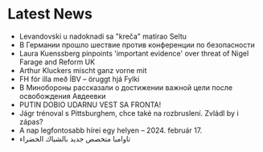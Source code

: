 # Latest News
-  Levandovski u nadoknadi sa "kreča" matirao Seltu
-  В Германии прошло шествие против конференции по безопасности
-  Laura Kuenssberg pinpoints 'important evidence' over threat of Nigel Farage and Reform UK
-  Arthur Kluckers mischt ganz vorne mit
-  FH fór illa með ÍBV – öruggt hjá Fylki
-  В Минобороны рассказали о достижении важной цели после освобождения Авдеевки
-  PUTIN DOBIO UDARNU VEST SA FRONTA!
-  Jágr trénoval s Pittsburghem, chce také na rozbruslení. Zvládl by i zápas?
-  A nap legfontosabb hírei egy helyen – 2024. február 17.
-  تاوامبا متخصص جديد بالشباك الخضراء
